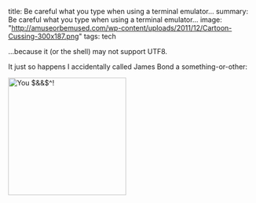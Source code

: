 title: Be careful what you type when using a terminal emulator…
summary: Be careful what you type when using a terminal emulator…
image: "http://amuseorbemused.com/wp-content/uploads/2011/12/Cartoon-Cussing-300x187.png"
tags: tech

…because it (or the shell) may not support UTF8.

It just so happens I accidentally called James Bond a something-or-other:

<img width="240px" src="http://funkshional.files.wordpress.com/2012/02/shell-insult.png" alt="You $&&$^!">
